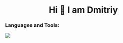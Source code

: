 <h1 align="center">Hi 👋 I am Dmitriy</h1>

<h3 align="left">Languages and Tools:</h3>
<img src="https://cdn.jsdelivr.net/gh/devicons/devicon/icons/php/php-plain.svg" />


<!--
**xDemonME/xDemonME** is a ✨ _special_ ✨ repository because its `README.md` (this file) appears on your GitHub profile.

Here are some ideas to get you started:

- 🔭 I’m currently working on ...
- 🌱 I’m currently learning ...
- 👯 I’m looking to collaborate on ...
- 🤔 I’m looking for help with ...
- 💬 Ask me about ...
- 📫 How to reach me: ...
- 😄 Pronouns: ...
- ⚡ Fun fact: ...
-->
